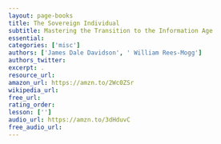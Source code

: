```yaml
---
layout: page-books
title: The Sovereign Individual
subtitle: Mastering the Transition to the Information Age
essential: 
categories: ['misc']
authors: ['James Dale Davidson', ' William Rees-Mogg']
authors_twitter: 
excerpt: .
resource_url: 
amazon_url: https://amzn.to/2Wc0ZSr
wikipedia_url: 
free_url: 
rating_order: 
lesson: ['']
audio_url: https://amzn.to/3dHduvC
free_audio_url: 
---
```

